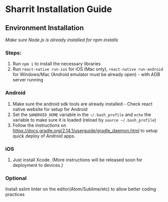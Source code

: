 # Sharrit Installation Guide

## Environment Installation

*Make sure Node.js is already installed for npm installs*

### Steps:
1. Run `npm i` to install the necessary libraries
2. Run `react-native run-ios` for iOS (Mac only), `react-native run-android` for Windows/Mac (Android emulator must be already open) - with ADB server running

### Android
1. Make sure the android sdk tools are already installed - Check react native website for setup for Android
2. Set the `$ANDROID_HOME` variable in the `~/.bash_profile` and `echo` the variable to make sure it is loaded (reload by `source ~/.bash_profile`)
3. Follow the instructions on https://docs.gradle.org/2.14.1/userguide/gradle_daemon.html to setup quick deploy of Android apps.

### iOS
1. Just install Xcode. (More instructions will be released soon for deployment to devices.)

### Optional
Install eslint linter on the editor(Atom/Sublime/etc) to allow better coding practices
